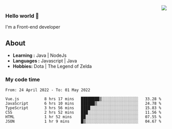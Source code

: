 <img align='right' src="https://github-readme-stats.vercel.app/api?username=jumodada&show_icons=true&theme=vue">

### Hello world 👋

I'm a Front-end developer 
    
## About
-  **Learning :** Java | NodeJs
-  **Languages :** Javascript | Java
-  **Hobbies:** Dota | The Legend of Zelda

### My code time

<!--START_SECTION:waka-->

```text
From: 24 April 2022 - To: 01 May 2022

Vue.js           8 hrs 17 mins   ████████▒░░░░░░░░░░░░░░░░   33.28 %
JavaScript       6 hrs 10 mins   ██████▒░░░░░░░░░░░░░░░░░░   24.78 %
TypeScript       3 hrs 56 mins   ████░░░░░░░░░░░░░░░░░░░░░   15.83 %
CSS              2 hrs 52 mins   ███░░░░░░░░░░░░░░░░░░░░░░   11.56 %
HTML             1 hr 52 mins    ██░░░░░░░░░░░░░░░░░░░░░░░   07.55 %
JSON             1 hr 9 mins     █▒░░░░░░░░░░░░░░░░░░░░░░░   04.67 %
```

<!--END_SECTION:waka-->

